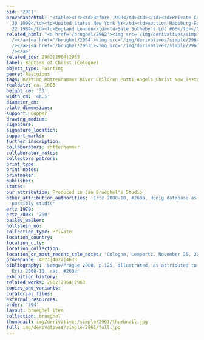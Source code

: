```yaml
---
pid: '2961'
provenancehtml: "<table><tr><td>Before 1990</td><td></td><td>Private Collection</td></tr><tr><td>May
  30 1990</td><td>United States New York NY</td><td>Auction Habsburg-Feldman Lot #30</td></tr><tr><td>Feb
  22 1984</td><td>England London</td><td>Sale Sotheby's Lot #66</td></tr></table>"
related_html: "<a href='/brughel/2962'><img src='/img/derivatives/simple/2962/thumbnail.jpg'
  /></a>|<a href='/brughel/2964'><img src='/img/derivatives/simple/2964/thumbnail.jpg'
  /></a>|<a href='/brughel/2963'><img src='/img/derivatives/simple/2963/thumbnail.jpg'
  /></a>"
related_ids: 2962|2964|2963
label: Baptism of Christ (Cologne)
object_type: Painting
genre: Religious
tags: Resting Rottenhammer River Children Putti Angels Christ New_Testament
realdate: ca. 1608
height_cm: '33'
width_cm: '48.5'
diameter_cm:
plate_dimensions:
support: Copper
drawing_medium:
signature:
signature_location:
support_marks:
further_inscription:
collaborators: rottenhammer
collaborator_notes:
collectors_patrons:
print_type:
print_notes:
printmaker:
publisher:
states:
our_attribution: Produced in Jan Brueghel's Studio
other_attribution_authorities: 'Ertz 2008-10, #260a, Honig database as uncertain,
  possibly studio'
ertz_1979:
ertz_2008: '260'
bailey_walker:
hollstein_no:
collection_type: Private
location_country:
location_city:
location_collection:
location_or_most_recent_sale_notes: 'Cologne, Lempertz, November 25, 2000, inv. #1120'
provenance: 4671|4672|4673
bibliography: 'Lemgo/Prague 2008, p.125, illustrated, as attributed to Jan after Rottenhammer;
  Ertz 2008-10, cat. #260a'
exhibition_history:
related_works: 2962|2964|2963
copies_and_variants:
curatorial_files:
external_resources:
order: '504'
layout: brueghel_item
collection: brueghel
thumbnail: img/derivatives/simple/2961/thumbnail.jpg
full: img/derivatives/simple/2961/full.jpg
---
```

